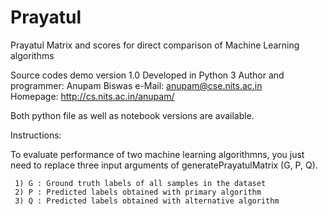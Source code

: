 # Prayatul
Prayatul Matrix and scores for direct comparison of Machine Learning algorithms

Source codes demo version 1.0
Developed in Python 3
Author and programmer: Anupam Biswas
    e-Mail:    anupam@cse.nits.ac.in                                             
    Homepage: http://cs.nits.ac.in/anupam/  
    
    
Both python file as well as notebook versions are available.

Instructions:

To evaluate performance of two machine learning algorithmns, you just need to replace three input arguments of generatePrayatulMatrix (G, P, Q).
    
     1) G : Ground truth labels of all samples in the dataset 
     2) P : Predicted labels obtained with primary algorithm 
     3) Q : Predicted labels obtained with alternative algorithm
 
